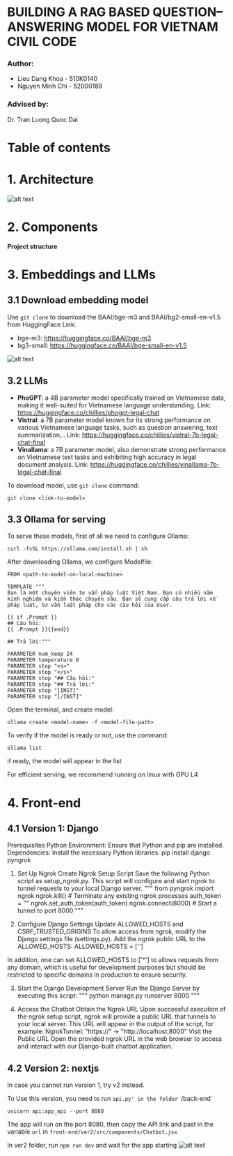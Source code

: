# BUILDING A RAG BASED QUESTION–ANSWERING MODEL FOR VIETNAM CIVIL CODE

### Author:

- Lieu Dang Khoa - 510K0140
- Nguyen Minh Chi - 52000189

### Advised by:

Dr. Tran Luong Quoc Dai

# Table of contents

# 1. Architecture

![alt text](<Advanced RAG.png>)

# 2. Components

**Project structure**



# 3. Embeddings and LLMs

## 3.1 Download embedding model

Use `git clone` to download the BAAI/bge-m3 and BAAI/bg2-small-en-v1.5 from HuggingFace
Link:

- bge-m3: https://huggingface.co/BAAI/bge-m3
- bg3-small: https://huggingface.co/BAAI/bge-small-en-v1.5

![alt text](image-1.png)

## 3.2 LLMs

- **PhoGPT**: a 4B parameter model specifically trained on Vietnamese
  data, making it well-suited for Vietnamese language understanding.
  Link: https://huggingface.co/chillies/phogpt-legal-chat
- **Vistral**: a 7B parameter model known for its strong performance on
  various Vietnamese language tasks, such as question answering, text
  summarization,..
  Link: https://huggingface.co/chillies/vistral-7b-legal-chat-final
- **Vinallama**: a 7B parameter model, also demonstrate strong
  performance on Vietnamese text tasks and exhibiting high accuracy in
  legal document analysis.
  Link: https://huggingface.co/chillies/vinallama-7b-legal-chat-final

To download model, use `git clone` command:

```
git clone <link-to-model>
```

## 3.3 Ollama for serving

To serve these models, first of all we need to configure Ollama:

```code
curl -fsSL https://ollama.com/install.sh | sh
```

After downloading Ollama, we configure Modelfile:

```
FROM <path-to-model-on-local-machine>

TEMPLATE """
Bạn là một chuyên viên tư vấn pháp luật Việt Nam. Bạn có nhiều năm kinh nghiệm và kiến thức chuyên sâu. Bạn sẽ cung cấp câu trả lời về pháp luật, tư vấn luật pháp cho các câu hỏi của User.

{{ if .Prompt }}
## Câu hỏi:
{{ .Prompt }}{{end}}

## Trả lời:"""

PARAMETER num_keep 24
PARAMETER temperature 0
PARAMETER stop "<s>"
PARAMETER stop "</s>"
PARAMETER stop "## Câu hỏi:"
PARAMETER stop "## Trả lời:"
PARAMETER stop "[INST]"
PARAMETER stop "[/INST]"
```

Open the terminal, and create model:

```
ollama create <model-name> -f <model-file-path>
```

To verify if the model is ready or not, use the command:

```
ollama list
```

if ready, the model will appear in the list

For efficient serving, we recommend running on linux with GPU L4

# 4. Front-end

## 4.1 Version 1: Django

Prerequisites
Python Environment: Ensure that Python and pip are installed.
Dependencies: Install the necessary Python libraries:
pip install django pyngrok

1. Set Up Ngrok
   Create Ngrok Setup Script
   Save the following Python script as setup_ngrok.py. This script will configure and start ngrok to tunnel requests to your local Django server.
   """
   from pyngrok import ngrok
   ngrok.kill() # Terminate any existing ngrok processes
   auth_token = "<your-ngrok-auth-token>"
   ngrok.set_auth_token(auth_token)
   ngrok.connect(8000) # Start a tunnel to port 8000
   """

2. Configure Django Settings
   Update ALLOWED_HOSTS and CSRF_TRUSTED_ORIGINS
   To allow access from ngrok, modify the Django settings file (settings.py). Add the ngrok public URL to the ALLOWED_HOSTS:
   ALLOWED_HOSTS = ['<your-ngrok-url>']

In addition, one can set ALLOWED_HOSTS to ['*'] to allows requests from any domain, which is useful for development purposes but should be restricted to specific domains in production to ensure security.

3. Start the Django Development Server
   Run the Django Server by executing this script:
   """
   python manage.py runserver 8000
   """

4. Access the Chatbot
   Obtain the Ngrok URL
   Upon successful execution of the ngrok setup script, ngrok will provide a public URL that tunnels to your local server. This URL will appear in the output of the script, for example:
   NgrokTunnel: "https://<your-ngrok-url>" -> "http://localhost:8000"
   Visit the Public URL
   Open the provided ngrok URL in the web browser to access and interact with our Django-built chatbot application.

## 4.2 Version 2: nextjs

In case you cannot run version 1, try v2 instead.

To Use this version, you need to run `api.py' in the folder `/back-end`

```
uvicorn api:app_api --port 8080
```

The app will run on the port 8080, then copy the API link and past in the variable `url` in `front-end/ver2/src/components/Chatbot.jsx`

In ver2 folder, run `npm run dev` and wait for the app starting
![alt text](image.png)
